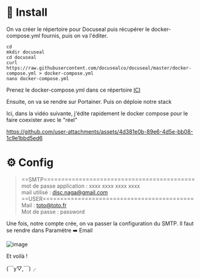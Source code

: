 # 🚀 Install
On va créer le répertoire pour Docuseal puis récupérer le docker-compose.yml fournis, puis on va l'éditer.

```
cd
mkdir docuseal
cd docuseal
curl https://raw.githubusercontent.com/docusealco/docuseal/master/docker-compose.yml > docker-compose.yml
nano docker-compose.yml
```
Prenez le docker-compose.yml dans ce répertoire [ICI](https://github.com/xNagatsu/B02/blob/main/Docuseal/docker-compose.yml)

Ensuite, on va se rendre sur Portainer.
Puis on déploie notre stack

Ici, dans la vidéo suivante, j'édite rapidement le docker compose pour le faire coexister avec le "réel"

https://github.com/user-attachments/assets/4d381e0b-89e6-4d5e-bb08-1c9e1bbd5ed6

# ⚙️ Config
>==SMTP=========================================== <br>
mot de passe application : xxxx xxxx xxxx xxxx <br>
mail utilisé : disc.naga@gmail.com <br>
==USER=========================================== <br>
Mail : toto@toto.fr <br>
Mot de passe : password <br>
>
Une fois, notre compte crée, on va passer la configuration du SMTP.
Il faut se rendre dans Paramètre ➡️ Email

![image](https://github.com/user-attachments/assets/77175b04-9c12-4475-a5b4-ae1156455433)

Et voilà ! 

(￣y▽,￣)╭ 
